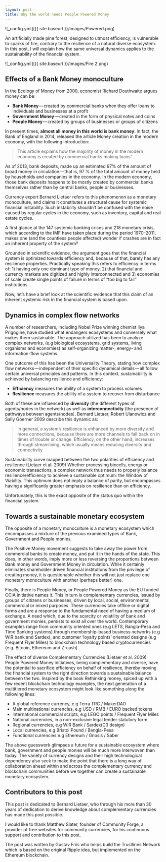 ```yaml
---
layout: post
title: Why the world needs People Powered Money
---
```


![_config.yml]({{ site.baseurl }}/images/Powered.png)



An artificially made pine forest, designed to utmost efficiency, is vulnerable to sparks of fire, contrary to the resilience of a natural diverse ecosystem. In this post, I will explain how the same universal dynamics applies to the sustainability of the financial system.

![_config.yml]({{ site.baseurl }}/images/Fire 2.png)


## Effects of a Bank Money monoculture

In the Ecology of Money from 2000, economist Richard Douthwaite argues money can be:

- **Bank Money** — created by commercial banks when they offer loans to individuals and businesses at a profit
- **Government Money** — created in the form of physical notes and coins
- **People Money** — created by groups of businesses or groups of citizens

In present times, **almost all money in this world is bank money**. In fact, the Bank of England in 2014, released the article Money creation in the modern economy, with the following introduction:

> This article explains how the majority of money in the modern economy is created by commercial banks making loans”

As of 2013, bank deposits, made up an estimated 97% of the amount of broad money in circulation — that is, 97 % of the total amount of money held by households and companies in the economy. In the modern economy, those bank deposits happens to be mostly created by commercial banks themselves rather than by central banks, people or businesses.

Currency expert Bernard Lietaer refers to this phenomenon as a monetary monoculture, and claims it constitutes a structural cause for systemic financial instability. Such instability shouldn’t be confused with the noise caused by regular cycles in the economy, such as inventory, capital and real estate cycles.

A first glance at the 147 systemic banking crises and 218 monetary crisis, which according to the IMF have taken place during the period 1970–2011, makes one (and the countless people affected) wonder if crashes are in fact an inherent property of the system?

Grounded in scientific evidence, the argument goes that the financial system is optimized towards efficiency and, because of that, barely has any resilience properties. Practically speaking this refers to efficiency in terms of: 1) having only one dominant type of money, 2) that financial and currency markets are digitized and highly interconnected and 3) economies of scale create single points of failure in terms of “too big to fail” institutions.

Now, let’s have a brief look at the scientific evidence that this claim of an inherent systemic risk in the financial system is based upon.

## Dynamics in complex flow networks

A number of researchers, including Nobel Prize winning chemist Ilya Prigogine, have studied what endangers ecosystems and conversely what makes them sustainable. The approach utilized has been to analyze complex networks, (e.g biological ecosystems, grid systems, living organisms and economies) as self-organizing matter-, energy- and information-flow systems.

One outcome of this has been the Universality Theory, stating how complex flow networks — independent of their specific dynamical details — all follow certain universal principles and patterns. In this context, sustainability is achieved by balancing resilience and efficiency:

- **Efficiency** measures the ability of a system to process volumes
- **Resilience** measures the ability of a system to recover from disturbance

Both of these are influenced by **diversity** (the different types of agents/nodes in the network) as well as **interconnectivity** (the presence of pathways between agents/nodes). Bernard Lietaer, Robert Ulanowicz and Sally Goerner 2009 describe this dynamic as:

> In general, a system’s resilience is enhanced by more diversity and more connections, because there are more channels to fall back on in times of trouble or change. Efficiency, on the other hand, increases through streamlining, which usually means reducing diversity and connectivity

Sustainability curve mapped between the two polarities of efficiency and resilience (Lietaer et al. 2009)
Whether processing biocells, energy or economic transactions, a complex network thus needs to properly balance resilience/efficiency to achieve a sustainable optimum: the Window of Viability. This optimum does not imply a balance of parity, but encompasses having a significantly greater emphasis on resilience than on efficiency.

Unfortunately, this is the exact opposite of the status quo within the financial system.

## Towards a sustainable monetary ecosystem
The opposite of a monetary monoculture is a monetary ecosystem which encompasses a mixture of the previous examined types of Bank, Government and People monies.

The Positive Money movement suggests to take away the power from commercial banks to create money, and put it in the hands of the state. This does, in other words, imply more or less reversing the proportions between Bank money and Government Money in circulation. While it certainly eliminates shareholder driven financial institutions from the privilege of creating money, it is questionable whether this will not just replace one monetary monoculture with another (perhaps better) one.

Finally, there is People Money, or People Powered Money as the EU funded CCIA initiative names it. This in turn is complementary currencies, issued by groups of citizens or businesses, driven by local, social, environmental, commercial or mixed purposes. These currencies take offline or digital forms and are a response to the fundamental need of having a medium of exchange. A need which, due to the scarcity or volatility of bank and government monies, persists to exist all over the world. Contemporary examples range from community oriented ones (e.g LETS, Bangla-Pesa and Time Banking systems) through membership-based business networks (e.g WIR bank and Sardex), and customer ‘loyalty points’ oriented designs (e.g Frequent Flyer Miles) to blockchain technology based cryptocurrencies (e.g. Bitcoin, Ethereum and Z-cash).


The effect of diverse Complementary Currencies (Lietaer et al. 2009)
People Powered Money initiatives, being complementary and diverse, have the potential to sacrifice efficiency on behalf of resilience, thereby moving the financial system to the right direction towards a sustainable balance between the two.
Inspired by the book Rethinking money, spiced up with a few recent blockchain technology examples, the next generation of a multitiered monetary ecosystem might look like something along the following lines:

- A global reference currency, e.g Terra TRC / MakerDAO
- Main multinational currencies, e.g USD / RMB / EURO backed tokens
- International commercial scripts, e.g LEGO points / Frequent Flyer Miles
- National currencies, in a non-exclusive legal tender statutory form
- Regional currencies, e.g WIR Bank / Sardex(C3 design)
- Local currencies, e.g Bristol Pound / Bangla-Pesa
- Functional currencies e.g Ethereum / Gnosis / Saber

The above guesswork glimpses a future for a sustainable ecosystem where bank, government and people monies will be much more interwoven than today. The variety of currency designs and their high technological dependency also seek to make the point that there is a long way of collaboration ahead within and across the complementary currency and blockchain communities before we together can create a sustainable monetary ecosystem.

## Contributors to this post

This post is dedicated to Bernard Lietaer, who through his more than 30 years of dedication to derive knowledge about complementary currencies has made this post possible.

I would like to thank Matthew Slater, founder of Community Forge, a provider of free websites for community currencies, for his continuous support and contribution to this post.

The post was written by Gustav Friis who helps build the Trustlines Network which is based on the original Ripple idea, but implemented on the Ethereum blockchain.
